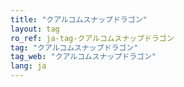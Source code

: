 ```yaml
---
title: "クアルコムスナップドラゴン"
layout: tag
ro_ref: ja-tag-クアルコムスナップドラゴン
tag: "クアルコムスナップドラゴン"
tag_web: "クアルコムスナップドラゴン"
lang: ja
---
```

